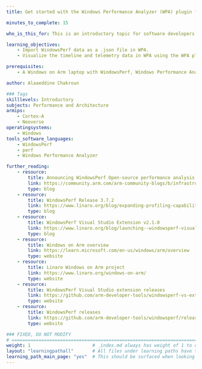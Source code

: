 ```yaml
---
title: Get started with the Windows Performance Analyzer (WPA) plugin for WindowsPerf

minutes_to_complete: 15

who_is_this_for: This is an introductory topic for software developers interested in using the Windows Performance Analyzer (WPA) plugin for performance analysis.

learning_objectives:
    - Import WindowsPerf data as a .json file in WPA.
    - Visualize the timeline and telemetry data in WPA using the WPA plugin.

prerequisites:
    - A Windows on Arm laptop with WindowsPerf, Windows Performance Analyzer (WPA), and the WPA plugin installed.

author: Alaaeddine Chakroun

### Tags
skilllevels: Introductory
subjects: Performance and Architecture
armips:
    - Cortex-A
    - Neoverse
operatingsystems:
    - Windows
tools_software_languages:
    - WindowsPerf
    - perf
    - Windows Performance Analyzer

further_reading:
    - resource:
        title: Announcing WindowsPerf Open-source performance analysis tool for Windows on Arm
        link: https://community.arm.com/arm-community-blogs/b/infrastructure-solutions-blog/posts/announcing-windowsperf
        type: blog
    - resource:
        title: WindowsPerf Release 3.7.2
        link: https://www.linaro.org/blog/expanding-profiling-capabilities-with-windowsperf-372-release/
        type: blog
    - resource:
        title: WindowsPerf Visual Studio Extension v2.1.0
        link: https://www.linaro.org/blog/launching--windowsperf-visual-studio-extension-v210/
        type: blog
    - resource:
        title: Windows on Arm overview
        link: https://learn.microsoft.com/en-us/windows/arm/overview
        type: website
    - resource:
        title: Linaro Windows on Arm project
        link: https://www.linaro.org/windows-on-arm/
        type: website
    - resource:
        title: WindowsPerf Visual Studio extension releases
        link: https://github.com/arm-developer-tools/windowsperf-vs-extension/releases
        type: website
    - resource:
        title: WindowsPerf releases
        link: https://github.com/arm-developer-tools/windowsperf/releases
        type: website

### FIXED, DO NOT MODIFY
# ================================================================================
weight: 1                       # _index.md always has weight of 1 to order correctly
layout: "learningpathall"       # All files under learning paths have this same wrapper
learning_path_main_page: "yes"  # This should be surfaced when looking for related content. Only set for _index.md of learning path content.
---
```

